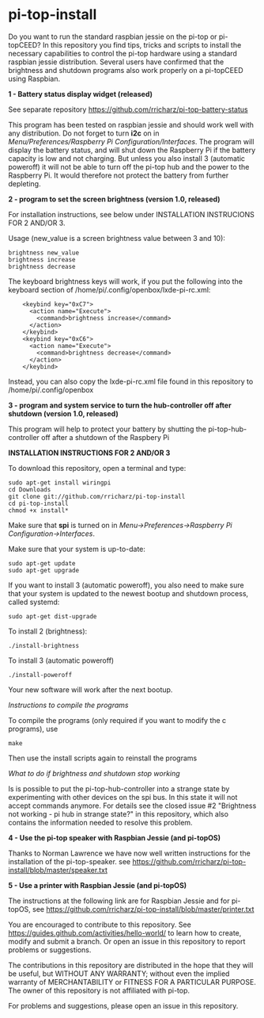# pi-top-install
Do you want to run the standard raspbian jessie on the pi-top or pi-topCEED?
In this repository you find tips, tricks and scripts to install the necessary capabilities to control
the pi-top hardware using a standard raspbian jessie distribution. Several users have confirmed that the
brightness and shutdown programs also work properly on a pi-topCEED using Raspbian.

**1 - Battery status display widget (released)**

See separate repository https://github.com/rricharz/pi-top-battery-status

This program has been tested on raspbian jessie and should work well with any
distribution. Do not forget to turn **i2c** on in *Menu/Preferences/Raspberry Pi Configuration/Interfaces*.
The program will display the battery status, 
and will shut down the Raspberry Pi if the battery capacity is low and not
charging. But unless you also install 3 (automatic poweroff) it will not be able
to turn off the pi-top hub and the power to the Raspberry Pi. It would therefore
not protect the battery from further depleting.

**2 - program to set the screen brightness (version 1.0, released)**

For installation instructions, see below under INSTALLATION INSTRUCIONS FOR 2 AND/OR 3.

Usage (new_value is a screen brightness value between 3 and 10):
```
brightness new_value
brightness increase
brightness decrease
```

The keyboard brightness keys will work, if you put the following into the
keyboard section of /home/pi/.config/openbox/lxde-pi-rc.xml:
```
    <keybind key="0xC7">
      <action name="Execute">
        <command>brightness increase</command>
      </action>
    </keybind>
    <keybind key="0xC6">
      <action name="Execute">
        <command>brightness decrease</command>
      </action>
    </keybind>
```

Instead, you can also copy the lxde-pi-rc.xml file found in this repository to /home/pi/.config/openbox


**3 - program and system service to turn the hub-controller off after shutdown (version 1.0, released)**

This program will help to protect your battery by shutting the pi-top-hub-controller
off after a shutdown of the Raspbery Pi

**INSTALLATION INSTRUCTIONS FOR 2 AND/OR 3**

To download this repository, open a terminal and type:
```
sudo apt-get install wiringpi
cd Downloads
git clone git://github.com/rricharz/pi-top-install
cd pi-top-install
chmod +x install*
```

Make sure that **spi** is turned on in *Menu->Preferences->Raspberry Pi Configuration->Interfaces*.

Make sure that your system is up-to-date:
```
sudo apt-get update
sudo apt-get upgrade
```

If you want to install 3 (automatic poweroff), you also need to make sure that your system
is updated to the newest bootup and shutdown process, called systemd:
```
sudo apt-get dist-upgrade
```

To install 2 (brightness):
```
./install-brightness
```

To install 3 (automatic poweroff)
```
./install-poweroff
```

Your new software will work after the next bootup.

*Instructions to compile the programs*

To compile the  programs (only required if you want to modify the c programs), use
```
make
```
Then use the install scripts again to reinstall the programs

*What to do if brightness and shutdown stop working*

Is is possible to put the pi-top-hub-controller into a strange state by experimenting with other devices on the
spi bus. In this state it will not accept commands anymore. For details see the closed issue #2
"Brightness not working - pi hub in strange state?" in this repository, which also contains the information needed
to resolve this problem.

**4 - Use the pi-top speaker with Raspbian Jessie (and pi-topOS)**

Thanks to Norman Lawrence we have now well written instructions for the installation of the pi-top-speaker.
see https://github.com/rricharz/pi-top-install/blob/master/speaker.txt

**5 - Use a printer with Raspbian Jessie (and pi-topOS)**

The instructions at the following link are for Raspbian Jessie and for pi-topOS, 
see https://github.com/rricharz/pi-top-install/blob/master/printer.txt

You are encouraged to contribute to this repository. See https://guides.github.com/activities/hello-world/
to learn how to create, modify and submit a branch. Or open an issue in this repository to report problems or suggestions.

The contributions in this repository are distributed in the hope that they will be useful, but WITHOUT ANY WARRANTY;
without even the implied warranty of MERCHANTABILITY or FITNESS FOR A PARTICULAR PURPOSE. The owner of this repository
is not affiliated with pi-top.

For problems and suggestions, please open an issue in this repository.
